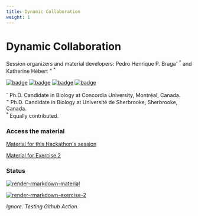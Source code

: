 ```yaml
---
title: Dynamic Collaboration 
weight: 1
---
```


# Dynamic Collaboration

Session organizers and material developers: Pedro Henrique P. Braga<sup>- *</sup> and Katherine Hébert <sup>= *</sup>

[![badge](https://img.shields.io/static/v1?style=flat&label=&message=pedrohbraga&color=grey&logo=github)](https://github.com/pedrohbraga) [![badge](https://img.shields.io/static/v1?style=flat&label=&message=pedrohp_braga&color=grey&logo=twitter)](https://twitter.com/pedrohp_braga)
[![badge](https://img.shields.io/static/v1?style=flat&label=&message=katherinehebert&color=grey&logo=github)](https://github.com/katherinehebert) [![badge](https://img.shields.io/static/v1?style=flat&label=&message=hebert_kat&color=grey&logo=twitter)](https://twitter.com/hebert_kat)

<p style="margin : 0; padding-top:0;">
<sup>-</sup> Ph.D. Candidate in Biology at Concordia University, Montréal, Canada.<br>
<sup>=</sup> Ph.D. Candidate in Biology at Université de Sherbrooke, Sherbrooke, Canada.<br>
<sup>*</sup> Equally contributed.
</p>

### Access the material

[Material for this Hackathon's session](https://sortee-github-hackathon.github.io/SORTEE-Hackathon-Dynamic-Collaboration/docs/dynamic_collaboration_material.html)

[Material for Exercise 2](https://sortee-github-hackathon.github.io/SORTEE-Hackathon-Dynamic-Collaboration/docs/dynamic_collaboration_exercise_2.html)

### Status

[![render-rmarkdown-material](https://github.com/SORTEE-Github-Hackathon/SORTEE-Hackathon-Dynamic-Collaboration/actions/workflows/render-rmd-material.yaml/badge.svg)](https://github.com/SORTEE-Github-Hackathon/SORTEE-Hackathon-Dynamic-Collaboration/actions/workflows/render-rmd-material.yaml)

[![render-rmarkdown-exercise-2](https://github.com/SORTEE-Github-Hackathon/SORTEE-Hackathon-Dynamic-Collaboration/actions/workflows/render-rmd-exercise-2.yaml/badge.svg)](https://github.com/SORTEE-Github-Hackathon/SORTEE-Hackathon-Dynamic-Collaboration/actions/workflows/render-rmd-exercise-2.yaml)

*Ignore. Testing Github Action.*
